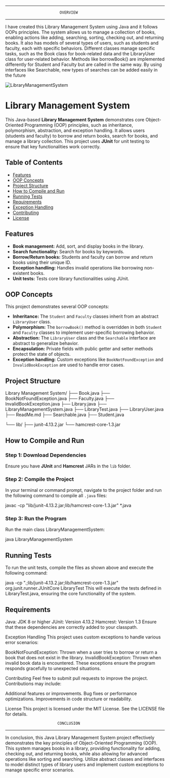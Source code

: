 ************************************************************************* 
                            OVERVIEW
*************************************************************************
I have created this Library Management System using Java and it follows OOPs principles.
The system allows us to manage a collection of books, enabling actions like adding, 
searching, sorting, checking out, and returning books. It also has models of several types
of users, such as students and faculty, each with specific behaviors. Different classes 
manage specific tasks, such as the Book class for book-related data and the LibraryUser 
class for user-related behavior. Methods like borrowBook() are implemented differently 
for Student and Faculty but are called in the same way. By using interfaces like Searchable, 
new types of searches can be added easily in the future

![LibraryManagementSystem](https://github.com/user-attachments/assets/703bdbeb-6505-4f73-9d2f-cb8984276e76)

# Library Management System

This Java-based **Library Management System** demonstrates core Object-Oriented Programming (OOP) principles, such as inheritance, polymorphism, abstraction, and exception handling. It allows users (students and faculty) to borrow and return books, search for books, and manage a library collection. This project uses **JUnit** for unit testing to ensure that key functionalities work correctly.

## Table of Contents
- [Features](#features)
- [OOP Concepts](#oop-concepts)
- [Project Structure](#project-structure)
- [How to Compile and Run](#how-to-compile-and-run)
- [Running Tests](#running-tests)
- [Requirements](#requirements)
- [Exception Handling](#exception-handling)
- [Contributing](#contributing)
- [License](#license)

## Features

- **Book management:** Add, sort, and display books in the library.
- **Search functionality:** Search for books by keywords.
- **Borrow/Return books:** Students and faculty can borrow and return books using their unique ID.
- **Exception handling:** Handles invalid operations like borrowing non-existent books.
- **Unit tests:** Tests core library functionalities using JUnit.

## OOP Concepts

This project demonstrates several OOP concepts:

- **Inheritance:** The `Student` and `Faculty` classes inherit from an abstract `LibraryUser` class.
- **Polymorphism:** The `borrowBook()` method is overridden in both `Student` and `Faculty` classes to implement user-specific borrowing behavior.
- **Abstraction:** The `LibraryUser` class and the `Searchable` interface are abstract to generalize behavior.
- **Encapsulation:** Private fields with public getter and setter methods protect the state of objects.
- **Exception handling:** Custom exceptions like `BookNotFoundException` and `InvalidBookException` are used to handle error cases.

## Project Structure

Library Management System/
 ├── Book.java
 ├── BookNotFoundException.java
 ├── Faculty.java
 ├── InvalidBookException.java
 ├── Library.java
 ├── LibraryManagementSystem.java
 ├── LibraryTest.java
 ├── LibraryUser.java
 ├── ReadMe.md
 ├── Searchable.java
 ├── Student.java
 
 └── lib/
 ├── junit-4.13.2.jar
 └── hamcrest-core-1.3.jar


## How to Compile and Run

### Step 1: Download Dependencies
Ensure you have **JUnit** and **Hamcrest** JARs in the `lib` folder.

### Step 2: Compile the Project

In your terminal or command prompt, navigate to the project folder and run the following command to compile all `.java` files:

javac -cp "lib/junit-4.13.2.jar;lib/hamcrest-core-1.3.jar" *.java
### Step 3: Run the Program
Run the main class LibraryManagementSystem:

java LibraryManagementSystem

## Running Tests
To run the unit tests, compile the files as shown above and execute the following command:

java -cp ".;lib/junit-4.13.2.jar;lib/hamcrest-core-1.3.jar" org.junit.runner.JUnitCore LibraryTest
This will execute the tests defined in LibraryTest.java, ensuring the core functionality of the system.

## Requirements
Java: JDK 8 or higher
JUnit: Version 4.13.2
Hamcrest: Version 1.3
Ensure that these dependencies are correctly added to your classpath.

Exception Handling
This project uses custom exceptions to handle various error scenarios:

BookNotFoundException: Thrown when a user tries to borrow or return a book that does not exist in the library.
InvalidBookException: Thrown when invalid book data is encountered.
These exceptions ensure the program responds gracefully to unexpected situations.

Contributing
Feel free to submit pull requests to improve the project. Contributions may include:

Additional features or improvements.
Bug fixes or performance optimizations.
Improvements in code structure or readability.

License
This project is licensed under the MIT License. See the LICENSE file for details.


                           CONCLUSION
*************************************************************************
In conclusion, this Java Library Management System project effectively demonstrates the 
key principles of Object-Oriented Programming (OOP). This system manages books in a 
library, providing functionality for adding, checking out, and returning books, while also 
allowing for advanced operations like sorting and searching. Utilize abstract classes and 
interfaces to model distinct types of library users and implement custom exceptions to 
manage specific error scenarios.
